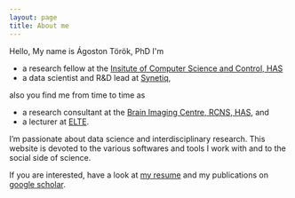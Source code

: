 ```yaml
---
layout: page
title: About me
---
```



Hello, My name is Ágoston Török, PhD I'm

- a research fellow at the [Insitute of Computer Science and Control, HAS](https://www.sztaki.hu/en/agoston-zsolt-torok)
- a data scientist and R&D lead at [Synetiq](https://synetiq.net/team/),

also you find me from time to time as

- a research consultant at the  [Brain Imaging Centre, RCNS, HAS](http://www.ttk.mta.hu/telefonkonyv/torok-agoston/), and 
- a lecturer at [ELTE](http://www.doktori.hu/index.php?menuid=192&sz_ID=18023&popup=1).

I’m passionate about data science and interdisciplinary research. This website is devoted to the various softwares and tools I work with and to the social side of science. 

If you are interested, have a look at [my resume](/about/agostontorok_cv_eng_co.pdf) and my publications on [google scholar](https://scholar.google.hu/citations?user=bhZeGh4AAAAJ&hl=hu).

